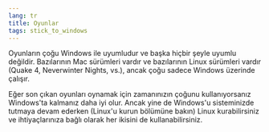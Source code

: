 ```yaml
---
lang: tr
title: Oyunlar
tags: stick_to_windows
---
```


Oyunların çoğu Windows ile uyumludur ve başka hiçbir şeyle uyumlu değildir. Bazılarının Mac sürümleri vardır ve bazılarının Linux sürümleri vardır (Quake 4, Neverwinter Nights, vs.), ancak çoğu sadece Windows üzerinde çalışır.

Eğer son çıkan oyunları oynamak için zamanınızın çoğunu kullanıyorsanız Windows'ta kalmanız daha iyi olur. Ancak yine de Windows'u sisteminizde tutmaya devam ederken (Linux'u kurun bölümüne bakın) Linux kurabilirsiniz ve ihtiyaçlarınıza bağlı olarak her ikisini de kullanabilirsiniz.

